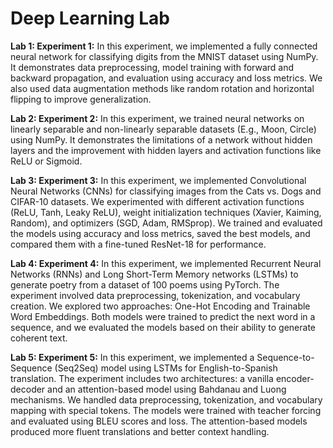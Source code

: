 # Deep Learning Lab

**Lab 1: Experiment 1:** In this experiment, we implemented a fully connected neural network for classifying digits from the MNIST dataset using NumPy. It demonstrates data preprocessing, model training with forward and backward propagation, and evaluation using accuracy and loss metrics. We also used data augmentation methods like random rotation and horizontal flipping to improve generalization.

**Lab 2: Experiment 2:** In this experiment, we trained neural networks on linearly separable and non-linearly separable datasets (E.g., Moon, Circle) using NumPy. It demonstrates the limitations of a network without hidden layers and the improvement with hidden layers and activation functions like ReLU or Sigmoid.

**Lab 3: Experiment 3:** In this experiment, we implemented Convolutional Neural Networks (CNNs) for classifying images from the Cats vs. Dogs and CIFAR-10 datasets. We experimented with different activation functions (ReLU, Tanh, Leaky ReLU), weight initialization techniques (Xavier, Kaiming, Random), and optimizers (SGD, Adam, RMSprop). We trained and evaluated the models using accuracy and loss metrics, saved the best models, and compared them with a fine-tuned ResNet-18 for performance.

**Lab 4: Experiment 4:**  In this experiment, we implemented Recurrent Neural Networks (RNNs) and Long Short-Term Memory networks (LSTMs) to generate poetry from a dataset of 100 poems using PyTorch. The experiment involved data preprocessing, tokenization, and vocabulary creation. We explored two approaches: One-Hot Encoding and Trainable Word Embeddings. Both models were trained to predict the next word in a sequence, and we evaluated the models based on their ability to generate coherent text.

**Lab 5: Experiment 5:** In this experiment, we implemented a Sequence-to-Sequence (Seq2Seq) model using LSTMs for English-to-Spanish translation. The experiment includes two architectures: a vanilla encoder-decoder and an attention-based model using Bahdanau and Luong mechanisms. We handled data preprocessing, tokenization, and vocabulary mapping with special tokens. The models were trained with teacher forcing and evaluated using BLEU scores and loss. The attention-based models produced more fluent translations and better context handling.

